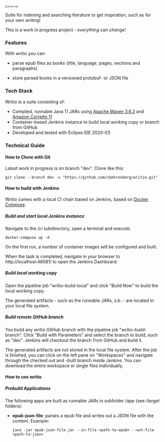 <img src="https://raw.githubusercontent.com/cbehrenberg/writio/media/writio_logo.png" alt="writio logo" style="zoom: 50%;" />

Suite for indexing and searching literature to get inspiration, such as for your own writing!

This is a work in progress project - *everything can change!*

### Features

With writio you can:

- parse epub files as books (title, language, pages, sections and paragraphs)

- store parsed books in a versioned protobuf- or JSON file

### Tech Stack

Writio is a suite consisting of:

- Compiled, runnable Java 11 JARs using [Apache Maven 3.6.3](https://maven.apache.org/) and [Amazon Corretto 11](https://aws.amazon.com/corretto/)
- Container-based Jenkins instance to build local working copy or branch from GitHub
- Developed and tested with Eclipse IDE 2020-03

### Technical Guide

#### How to Clone with Git

Latest work in progress is on branch "dev". Clone like this:

```
git clone --branch dev -v "https://github.com/cbehrenberg/writio.git"
```

#### How to build with Jenkins

Writio comes with a local CI chain based on Jenkins, based on [Docker Compose](https://docs.docker.com/compose/).

##### Build and start local Jenkins instance

Navigate to the */ci* subdirectory, open a terminal and execute:

```shell
docker-compose up -d
```

On the first run, a number of container images will be configured and built.

When the task is completed, navigate in your browser to http://localhost:48081/ to open the Jenkins Dashboard. 

##### Build local working copy

Open the pipeline job "writio-build-local" and click "Build Now" to build the local working copy. 

The generated artifacts - such as the runnable JARs, s.b. - are located in your local file system.

##### Build remote GitHub branch

You build any writio GitHub branch with the pipeline job "writio-build-branch". Click "Build with Parameters" and select the branch to build, such as "dev". Jenkins will checkout the branch from GitHub and build it.

The generated artifacts are not stored in the local file system. After the job is finished, you can click on the left pane on "Workspaces" and navigate through the checked out and -built branch inside Jenkins. You can download the entire workspace or single files individually.

#### How to use writio

##### Prebuild Applications

The following apps are built as runnable JARs in subfolder */app* (see */target* folders):

- **epub-json-file**: parses a epub file and writes out a JSON file with the content. Example:

  ```shell
  java -jar epub-json-file.jar --in-file <path-to-epub> --out-file <path-to-json>
  ```

